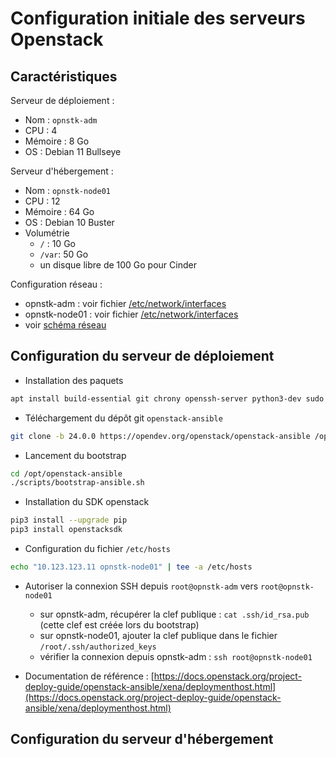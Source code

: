 Configuration initiale des serveurs Openstack
=============================================

## Caractéristiques

Serveur de déploiement :
- Nom : `opnstk-adm`
- CPU : 4
- Mémoire : 8 Go
- OS : Debian 11 Bullseye

Serveur d'hébergement :
- Nom : `opnstk-node01`
- CPU : 12
- Mémoire : 64 Go
- OS : Debian 10 Buster
- Volumétrie
  - `/` : 10 Go
  - `/var`: 50 Go
  - un disque libre de 100 Go pour Cinder

Configuration réseau :
- opnstk-adm : voir fichier [/etc/network/interfaces](./config/opnstk-adm/etc/network/interfaces)
- opnstk-node01 : voir fichier [/etc/network/interfaces](./config/opnstk-node01/etc/network/interfaces)
- voir [schéma réseau](./images/schema-reseau-serveurs.svg)

## Configuration du serveur de déploiement

- Installation des paquets
```bash
apt install build-essential git chrony openssh-server python3-dev sudo python3-openssl python3-cryptography python3-pip
```

- Téléchargement du dépôt git `openstack-ansible`
```bash
git clone -b 24.0.0 https://opendev.org/openstack/openstack-ansible /opt/openstack-ansible
```

- Lancement du bootstrap
```bash
cd /opt/openstack-ansible
./scripts/bootstrap-ansible.sh
```

- Installation du SDK openstack
```bash
pip3 install --upgrade pip
pip3 install openstacksdk
```

- Configuration du fichier `/etc/hosts`
```bash
echo "10.123.123.11 opnstk-node01" | tee -a /etc/hosts
```

- Autoriser la connexion SSH depuis `root@opnstk-adm` vers `root@opnstk-node01`
  - sur opnstk-adm, récupérer la clef publique : `cat .ssh/id_rsa.pub` (cette clef est créée lors du bootstrap)
  - sur opnstk-node01, ajouter la clef publique dans le fichier `/root/.ssh/authorized_keys`
  - vérifier la connexion depuis opnstk-adm : `ssh root@opnstk-node01`

- Documentation de référence : [https://docs.openstack.org/project-deploy-guide/openstack-ansible/xena/deploymenthost.html](https://docs.openstack.org/project-deploy-guide/openstack-ansible/xena/deploymenthost.html)

## Configuration du serveur d'hébergement


